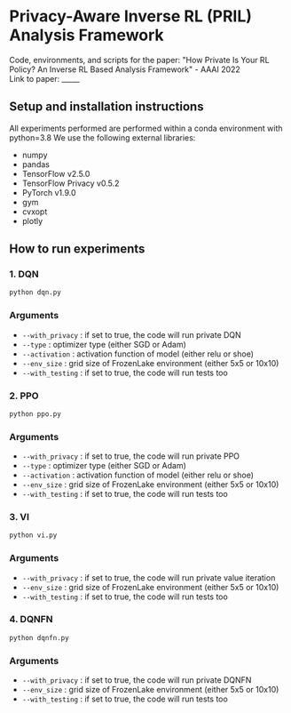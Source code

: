 # Privacy-Aware Inverse RL (PRIL) Analysis Framework
Code, environments, and scripts for the paper: "How Private Is Your RL Policy? An Inverse RL Based Analysis Framework" - AAAI 2022  
Link to paper: _____

## Setup and installation instructions
All experiments performed are performed within a conda environment with python=3.8
We use the following external libraries:
- numpy
- pandas
- TensorFlow v2.5.0
- TensorFlow Privacy v0.5.2
- PyTorch v1.9.0
- gym
- cvxopt
- plotly

## How to run experiments
### 1. DQN
```python
python dqn.py
```
### Arguments
- `--with_privacy` : if set to true, the code will run private DQN
- `--type` : optimizer type (either SGD or Adam)
- `--activation` : activation function of model (either relu or shoe)
- `--env_size` : grid size of FrozenLake environment (either 5x5 or 10x10)
- `--with_testing` : if set to true, the code will run tests too

### 2. PPO
```python
python ppo.py
```
### Arguments
- `--with_privacy` : if set to true, the code will run private PPO
- `--type` : optimizer type (either SGD or Adam)
- `--activation` : activation function of model (either relu or shoe)
- `--env_size` : grid size of FrozenLake environment (either 5x5 or 10x10)
- `--with_testing` : if set to true, the code will run tests too

### 3. VI
```python
python vi.py
```
### Arguments
- `--with_privacy` : if set to true, the code will run private value iteration
- `--env_size` : grid size of FrozenLake environment (either 5x5 or 10x10)
- `--with_testing` : if set to true, the code will run tests too

### 4. DQNFN
```python
python dqnfn.py
```
### Arguments
- `--with_privacy` : if set to true, the code will run private DQNFN
- `--env_size` : grid size of FrozenLake environment (either 5x5 or 10x10)
- `--with_testing` : if set to true, the code will run tests too

